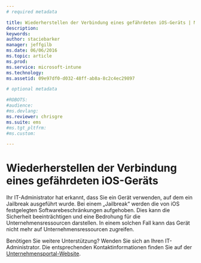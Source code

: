 ```yaml
---
# required metadata

title: Wiederherstellen der Verbindung eines gefährdeten iOS-Geräts | Microsoft Intune
description:
keywords:
author: staciebarker
manager: jeffgilb
ms.date: 06/06/2016
ms.topic: article
ms.prod:
ms.service: microsoft-intune
ms.technology:
ms.assetid: 09e97df0-d032-48ff-ab8a-8c2c4ec29897

# optional metadata

#ROBOTS:
#audience:
#ms.devlang:
ms.reviewer: chrisgre
ms.suite: ems
#ms.tgt_pltfrm:
#ms.custom:

---
```


# Wiederherstellen der Verbindung eines gefährdeten iOS-Geräts
Ihr IT-Administrator hat erkannt, dass Sie ein Gerät verwenden, auf dem ein Jailbreak ausgeführt wurde. Bei einem „Jailbreak“ werden die von iOS festgelegten Softwarebeschränkungen aufgehoben. Dies kann die Sicherheit beeinträchtigen und eine Bedrohung für die Unternehmensressourcen darstellen. In einem solchen Fall kann das Gerät nicht mehr auf Unternehmensressourcen zugreifen.

Benötigen Sie weitere Unterstützung? Wenden Sie sich an Ihren IT-Administrator. Die entsprechenden Kontaktinformationen finden Sie auf der [Unternehmensportal-Website](http://portal.manage.microsoft.com).



<!--HONumber=Jun16_HO2-->


